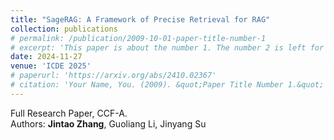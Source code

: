 ```yaml
---
title: "SageRAG: A Framework of Precise Retrieval for RAG"
collection: publications
# permalink: /publication/2009-10-01-paper-title-number-1
# excerpt: 'This paper is about the number 1. The number 2 is left for future work.'
date: 2024-11-27
venue: 'ICDE 2025'
# paperurl: 'https://arxiv.org/abs/2410.02367'
# citation: 'Your Name, You. (2009). &quot;Paper Title Number 1.&quot; <i>Journal 1</i>. 1(1).'
---
```

<!-- This paper is about the number 1. The number 2 is left for future work. -->
Full Research Paper, CCF-A.  
Authors: **Jintao Zhang**, Guoliang Li, Jinyang Su

<!-- [Download paper here](https://arxiv.org/abs/2410.02367) -->

<!-- Recommended citation: Your Name, You. (2009). "Paper Title Number 1." <i>Journal 1</i>. 1(1). -->